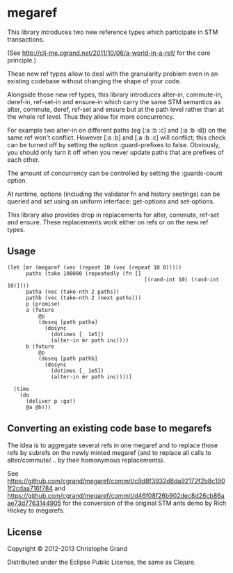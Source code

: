 # megaref

This library introduces two new reference types which participate in STM
transactions. 

(See http://clj-me.cgrand.net/2011/10/06/a-world-in-a-ref/ for the core
principle.)

These new ref types allow to deal with the granularity problem even in an 
existing codebase without changing the shape of your code.

Alongside those new ref types, this library introduces alter-in, commute-in, 
deref-in, ref-set-in and ensure-in which carry the same STM semantics as 
alter, commute, deref, ref-set and ensure but at the path level rather than at
the whole ref level. Thus they allow for more concurrency.

For example two alter-in on different paths (eg [:a :b :c] and [:a :b :d]) on
the same ref won't conflict. However [:a :b] and [:a :b :c] will conflict;
this check can be turned off by setting the option :guard-prefixes to false. Obviously, you should only turn it off when you never update paths that are prefixes of each other.

The amount of concurrency can be controlled by setting the :guards-count option.

At runtime, options (including the validator fn and history seetings) can be
queried and set using an uniform interface: get-options and set-options.

This library also provides drop in replacements for alter, commute, ref-set and
ensure. These replacements work either on refs or on the new ref types.

## Usage

    (let [mr (megaref (vec (repeat 10 (vec (repeat 10 0)))))
          paths (take 100000 (repeatedly (fn []
                                                [(rand-int 10) (rand-int 10)])))
          patha (vec (take-nth 2 paths))
          pathb (vec (take-nth 2 (next paths)))
          p (promise)
          a (future 
              @p
              (doseq [path patha]
                (dosync
                  (dotimes [_ 1e5])
                  (alter-in mr path inc))))
          b (future 
              @p
              (doseq [path pathb]
                (dosync
                  (dotimes [_ 1e5])
                  (alter-in mr path inc))))]
      
      (time 
        (do
          (deliver p :go!)
          @a @b)))

## Converting an existing code base to megarefs

The idea is to aggregate several refs in one megaref and to replace those
refs by subrefs on the newly minted megaref (and to replace all calls to 
alter/commute/... by their homonymous replacements).

See https://github.com/cgrand/megaref/commit/c9d8f3932d8da92172f2b8c1901f2cdaa716f784 
and https://github.com/cgrand/megaref/commit/d46f08f26b902dec8d26cb86aae73d7763144905
for the conversion of the original STM ants demo by Rich Hickey to megarefs.

## License

Copyright © 2012-2013 Christophe Grand

Distributed under the Eclipse Public License, the same as Clojure.

